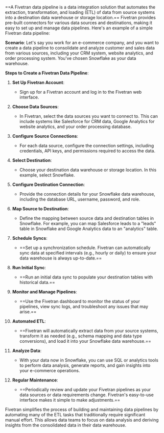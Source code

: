 ==A Fivetran data pipeline is a data integration solution that automates the extraction, transformation, and loading (ETL) of data from source systems into a destination data warehouse or storage location.== Fivetran provides pre-built connectors for various data sources and destinations, making it easy to set up and manage data pipelines. Here's an example of a simple Fivetran data pipeline:

**Scenario**: Let's say you work for an e-commerce company, and you want to create a data pipeline to consolidate and analyze customer and sales data from various sources, including your CRM system, website analytics, and order processing system. You've chosen Snowflake as your data warehouse.

**Steps to Create a Fivetran Data Pipeline**:

1. **Set Up Fivetran Account**:
   - Sign up for a Fivetran account and log in to the Fivetran web interface.

2. **Choose Data Sources**:
   - In Fivetran, select the data sources you want to connect to. This can include systems like Salesforce for CRM data, Google Analytics for website analytics, and your order processing database.

3. **Configure Source Connections**:
   - For each data source, configure the connection settings, including credentials, API keys, and permissions required to access the data.

4. **Select Destination**:
   - Choose your destination data warehouse or storage location. In this example, select Snowflake.

5. **Configure Destination Connection**:
   - Provide the connection details for your Snowflake data warehouse, including the database URL, username, password, and role.

6. **Map Source to Destination**:
   - Define the mapping between source data and destination tables in Snowflake. For example, you can map Salesforce leads to a "leads" table in Snowflake and Google Analytics data to an "analytics" table.

7. **Schedule Syncs**:
   - ==Set up a synchronization schedule. Fivetran can automatically sync data at specified intervals (e.g., hourly or daily) to ensure your data warehouse is always up-to-date.==

8. **Run Initial Sync**:
   - ==Run an initial data sync to populate your destination tables with historical data.==

9. **Monitor and Manage Pipelines**:
   - ==Use the Fivetran dashboard to monitor the status of your pipelines, view sync logs, and troubleshoot any issues that may arise.==

10. **Automated ETL**:
    - ==Fivetran will automatically extract data from your source systems, transform it as needed (e.g., schema mapping and data type conversions), and load it into your Snowflake data warehouse.==

11. **Analyze Data**:
    - With your data now in Snowflake, you can use SQL or analytics tools to perform data analysis, generate reports, and gain insights into your e-commerce operations.

12. **Regular Maintenance**:
    - ==Periodically review and update your Fivetran pipelines as your data sources or data requirements change. Fivetran's easy-to-use interface makes it simple to make adjustments.==

Fivetran simplifies the process of building and maintaining data pipelines by automating many of the ETL tasks that traditionally require significant manual effort. This allows data teams to focus on data analysis and deriving insights from the consolidated data in their data warehouse.
